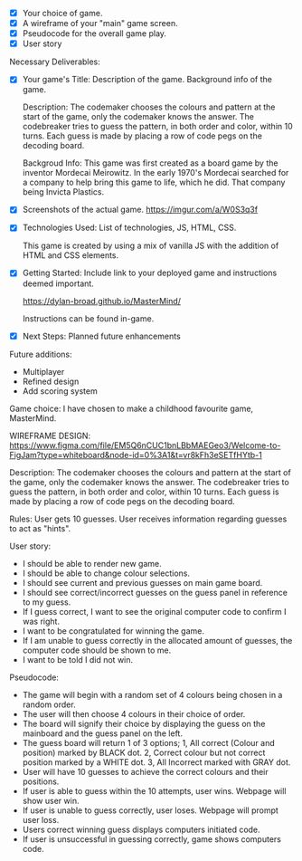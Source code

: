- [x] Your choice of game.
- [x] A wireframe of your "main" game screen.
- [x] Pseudocode for the overall game play.
- [x] User story

Necessary Deliverables:

- [x] Your game's Title: Description of the game. Background info of the game.

  Description:
  The codemaker chooses the colours and pattern at the start of the game, only the codemaker knows the answer. The codebreaker tries to guess the pattern, in both order and color, within 10 turns. Each guess is made by placing a row of code pegs on the decoding board.

  Backgroud Info:
  This game was first created as a board game by the inventor Mordecai Meirowitz. In the early 1970's Mordecai searched for a company to help bring this game to life, which he did. That company being Invicta Plastics.

- [x] Screenshots of the actual game.
      https://imgur.com/a/W0S3q3f

- [x] Technologies Used: List of technologies, JS, HTML, CSS.

  This game is created by using a mix of vanilla JS with the addition of HTML and CSS elements.

- [x] Getting Started: Include link to your deployed game and instructions deemed important.

  https://dylan-broad.github.io/MasterMind/

  Instructions can be found in-game.

- [x] Next Steps: Planned future enhancements

Future additions:

- Multiplayer
- Refined design
- Add scoring system

Game choice:
I have chosen to make a childhood favourite game, MasterMind.

WIREFRAME DESIGN:
https://www.figma.com/file/EM5Q6nCUC1bnLBbMAEGeo3/Welcome-to-FigJam?type=whiteboard&node-id=0%3A1&t=vr8kFh3eSETfHYtb-1

Description:
The codemaker chooses the colours and pattern at the start of the game, only the codemaker knows the answer. The codebreaker tries to guess the pattern, in both order and color, within 10 turns. Each guess is made by placing a row of code pegs on the decoding board.

Rules:
User gets 10 guesses.
User receives information regarding guesses to act as "hints".

User story:

- I should be able to render new game.
- I should be able to change colour selections.
- I should see current and previous guesses on main game board.
- I should see correct/incorrect guesses on the guess panel in reference to my guess.
- If I guess correct, I want to see the original computer code to confirm I was right.
- I want to be congratulated for winning the game.
- If I am unable to guess correctly in the allocated amount of guesses, the computer code should be shown to me.
- I want to be told I did not win.

Pseudocode:

- The game will begin with a random set of 4 colours being chosen in a random order.
- The user will then choose 4 colours in their choice of order.
- The board will signify their choice by displaying the guess on the mainboard and the guess panel on the left.
- The guess board will return 1 of 3 options;
  1, All correct (Colour and position) marked by BLACK dot.
  2, Correct colour but not correct position marked by a WHITE dot.
  3, All Incorrect marked with GRAY dot.
- User will have 10 guesses to achieve the correct colours and their positions.
- If user is able to guess within the 10 attempts, user wins. Webpage will show user win.
- If user is unable to guess correctly, user loses. Webpage will prompt user loss.
- Users correct winning guess displays computers initiated code.
- If user is unsuccessful in guessing correctly, game shows computers code.
